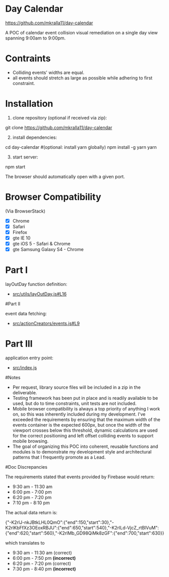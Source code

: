 # Day Calendar

https://github.com/mkralla11/day-calendar

A POC of calendar event collision visual remediation on a single day view spanning 9:00am to 9:00pm.

# Contraints

- Colliding events' widths are equal.
- all events should stretch as large as possible while adhering to first constraint.

# Installation

1. clone repository (optional if received via zip):

  git clone https://github.com/mkralla11/day-calendar

2. install dependencies:

  cd day-calendar
  #(optional: install yarn globally)
  npm install -g yarn
  yarn

3. start server:

  npm start

The browser should automatically open with a given port.

# Browser Compatibility 
(Via BrowserStack)

- [x] Chrome
- [x] Safari
- [x] Firefox
- [x] gte IE 10
- [x] gte iOS 5 - Safari & Chrome
- [x] gte Samsung Galaxy S4 - Chrome

# Part I

layOutDay function definition:

 - [src/utils/layOutDay.js#L16](https://github.com/mkralla11/day-calendar/blob/v0.1.0/src/utils/layOutDay.js#L16)

#Part II

event data fetching:

- [src/actionCreators/events.js#L9](https://github.com/mkralla11/day-calendar/blob/v0.1.0/src/actionCreators/events.js#L9)


# Part III

application entry point:

 - [src/index.js](https://github.com/mkralla11/day-calendar/blob/v0.1.0/src/index.js)


#Notes

- Per request, library source files will be included in a zip in the deliverable. 
- Testing framework has been put in place and is readily available to be used, but do to time constraints, unit tests are not included.
- Mobile browser compatibility is always a top priority of anything I work on, so this was inherently included during my development. I've exceeded the requirements by ensuring that the maximum width of the events container is the expected 600px, but once the width of the viewport crosses below this threshold, dynamic calculations are used for the correct positioning and left offset colliding events to support mobile browsing.
- The goal of organizing this POC into coherent, reusable functions and modules is to demonstrate my development style and architectural patterns that I frequently promote as a Lead.



#Doc Discrepancies

The requirements stated that events provided by Firebase would return:

- 9:30 am - 11:30 am
- 6:00 pm - 7:00 pm
- 6:20 pm - 7:20 pm
- 7:10 pm - 8:10 pm

The actual data return is:

{"-K2rlJ-nkJBtkLHL0QmO":{"end":150,"start":30},"-K2rlKbFfXz3OEoxRBJU":{"end":650,"start":540},"-K2rlLd-VjcZ_rtBlVuM":{"end":620,"start":560},"-K2rlMb_GD98QiMk8zGF":{"end":700,"start":630}}

which translates to

- 9:30 am - 11:30 am (correct)
- 6:00 pm - 7:50 pm  **(incorrect)**
- 6:20 pm - 7:20 pm  (correct)
- 7:30 pm - 8:40 pm  **(incorrect)**


